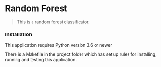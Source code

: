 # Random Forest

> This is a random forest classificator.

### Installation
This application requires Python version 3.6 or newer

There is a Makefile in the project folder which has set up rules for installing, running and testing this application.
